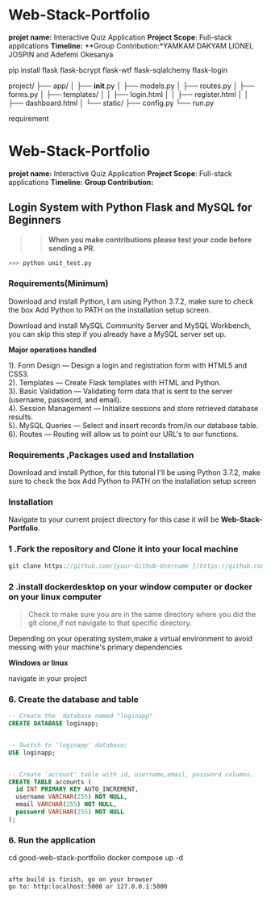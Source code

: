 # Web-Stack-Portfolio
**projet name:** Interactive Quiz Application
**Project Scope**: Full-stack applications
**Timeline:** 
**Group Contribution:*YAMKAM DAKYAM LIONEL JOSPIN  and Adefemi Okesanya  


pip install flask flask-bcrypt flask-wtf flask-sqlalchemy flask-login

project/
├── app/
│   ├── __init__.py
│   ├── models.py
│   ├── routes.py
│   ├── forms.py
│   ├── templates/
│   │   ├── login.html
│   │   ├── register.html
│   │   ├── dashboard.html
│   └── static/
├── config.py
└── run.py


requirement
# Web-Stack-Portfolio
**projet name:** Interactive Quiz Application
**Project Scope**: Full-stack applications
**Timeline:** 
**Group Contribution:**   

## Login System with Python Flask and MySQL for Beginners

>>  **When you make contributions please test your code before sending a PR.** 

```python 
>>> python unit_test.py
```

### Requirements(Minimum)

Download and install Python, I am using Python 3.7.2, make sure to check the box Add Python to PATH on the installation setup screen. </p>
Download and install MySQL Community Server and MySQL Workbench, you can skip this step if you already have a MySQL server set up. </p>


**Major operations handled**

1). Form Design — Design a login and registration form with HTML5 and CSS3.<br>
2). Templates — Create Flask templates with HTML and Python.<br>
3). Basic Validation — Validating form data that is sent to the server (username, password, and email).<br>
4). Session Management — Initialize sessions and store retrieved database results.<br>
5). MySQL Queries — Select and insert records from/in our database table.<br>
6). Routes — Routing will allow us to point our URL's to our functions.<br>

### Requirements ,Packages used and Installation
Download and install Python, for this tutorial I'll be using Python 3.7.2, make sure to check the box Add Python to PATH on the installation setup screen
 
### Installation
Navigate to your current project directory for this case it will be **Web-Stack-Portfolio**. <br>

### 1 .Fork the repository and Clone it into your local machine
```csharp
git clone https://github.com/{your-Github-Username }/https://github.com/lio72/good-web-stack-portfolio.git
```
          
### 2 .install dockerdesktop on your window computer or docker on your linux computer
> Check to make sure you are in the same directory where you did the git clone,if not navigate to that specific directory.

Depending on your operating system,make a virtual environment to avoid messing with your machine's primary dependencies
             
**Windows or linux** 
          
navigate in your project
### 6. Create the database and table 

```sql
-- Create the  database named "loginapp"
CREATE DATABASE loginapp;


-- Switch to 'loginapp' database; 
USE loginapp; 


-- Create 'account' table with id, username,email, password columns. 
CREATE TABLE accounts (
  id INT PRIMARY KEY AUTO_INCREMENT,
  username VARCHAR(255) NOT NULL,
  email VARCHAR(255) NOT NULL,
  password VARCHAR(255) NOT NULL
); 
```

### 6. Run the application 

cd good-web-stack-portfolio
docker compose up -d
```

afte build is finish, go on your browser 
go to: http:localhost:5000 or 127.0.0.1:5000




